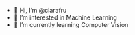 - 👋 Hi, I’m @clarafru
- 👀 I’m interested in Machine Learning 
- 🌱 I’m currently learning Computer Vision


<!---
clarafru/clarafru is a ✨ special ✨ repository because its `README.md` (this file) appears on your GitHub profile.
You can click the Preview link to take a look at your changes.
--->
